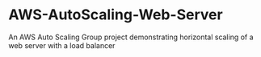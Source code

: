 # AWS-AutoScaling-Web-Server
An AWS Auto Scaling Group project demonstrating horizontal scaling of a web server with a load balancer 
